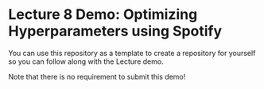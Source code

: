# Lecture 8 Demo: Optimizing Hyperparameters using Spotify

You can use this repository as a template to create a repository for yourself so you can follow along with the Lecture demo.

Note that there is no requirement to submit this demo!

